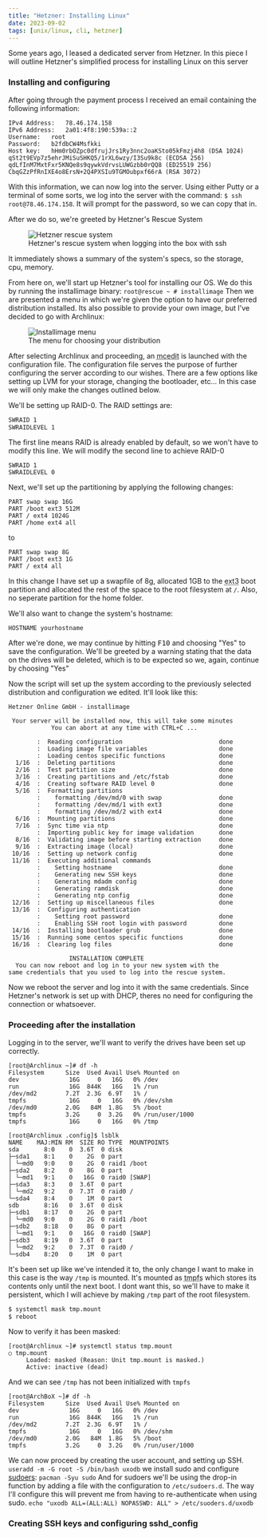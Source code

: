 ```yaml
---
title: "Hetzner: Installing Linux"
date: 2023-09-02
tags: [unix/linux, cli, hetzner]
---
```

Some years ago, I leased a dedicated server from Hetzner. In this piece I will outline Hetzner's simplified process for installing Linux on this server

### Installing and configuring

After going through the payment process I received an email containing the following information:

```
IPv4 Address:	78.46.174.158
IPv6 Address:	2a01:4f8:190:539a::2
Username:	root
Password:	b2fdbCW4Msfkki
Host key:	hHm0rbOZpc0dfrujJrs1Ry3nnc2oaKSto05kFmzj4h8 (DSA 1024)
qSt2t9EVp7z5ehrJMiSuSHKQ5/1rXL6wzy/I3Su9k8c (ECDSA 256)
qdLfInM7MxtFxr5KNQe8s9qywkVdrvsLUWGzbb0rQQ8 (ED25519 256)
CbqGZzPfRnIXE4o8ErsN+2Q4PXSIu9TGMOubpxf66rA (RSA 3072)
```
With this information, we can now log into the server. Using either Putty or a terminal of some sorts, we log into the server with the command: `$ ssh root@78.46.174.158`. It will prompt for the password, so we can copy that in.

After we do so, we're greeted by Hetzner's Rescue System

<figure>
<img src="/hetzner-installing-linux/rescue.png" alt="Hetzner rescue system">
<figcaption>Hetzner's rescue system when logging into the box with ssh</figcaption>
</figure>

It immediately shows a summary of the system's specs, so the storage, cpu, memory.

From here on, we'll start up Hetzner's tool for installing our OS. We do this by running the installimage binary:
`root@rescue ~ # installimage`
Then we are presented a menu in which we're given the option to have our preferred distribution installed. Its also possible to provide your own image, but I've decided to go with Archlinux:
<figure>
<img src="/hetzner-installing-linux/installimage_menu.png" alt="Installimage menu">
<figcaption>The menu for choosing your distribution</figcaption>
</figure>
After selecting Archlinux and proceeding, an <abbr title="Midnight Commander's included editor">mcedit</abbr> is launched with the configuration file.
The configuration file serves the purpose of further configuring the server according to our wishes. There are a few options like setting up LVM for your storage, changing the bootloader, etc... In this case we will only make the changes outlined below.

We'll be setting up RAID-0. The RAID settings are:
```bash
SWRAID 1
SWRAIDLEVEL 1
```
The first line means RAID is already enabled by default, so we won't have to modify this line. We will modify the second line to achieve RAID-0
```
SWRAID 1
SWRAIDLEVEL 0
```
Next, we'll set up the partitioning by applying the following changes:
```
PART swap swap 16G
PART /boot ext3 512M
PART / ext4 1024G
PART /home ext4 all
```
to
```
PART swap swap 8G
PART /boot ext3 1G
PART / ext4 all
```
In this change I have set up a swapfile of 8g, allocated 1GB to the <abbr title="Filesystem">ext3</abbr> boot partition and allocated the rest of the space to the root filesystem at `/`. Also, no seperate partition for the home folder.

We'll also want to change the system's hostname:
```
HOSTNAME yourhostname
```
After we're done, we may continue by hitting <kbd>F10</kbd> and choosing "Yes" to save the configuration.
We'll be greeted by a warning stating that the data on the drives will be deleted, which is to be expected so we, again, continue by choosing "Yes"

Now the script will set up the system according to the previously selected distribution and configuration we edited. It'll look like this:

```
Hetzner Online GmbH - installimage
 
 Your server will be installed now, this will take some minutes
            You can abort at any time with CTRL+C ...
 
        :  Reading configuration                           done
        :  Loading image file variables                    done
        :  Loading centos specific functions               done
  1/16  :  Deleting partitions                             done
  2/16  :  Test partition size                             done
  3/16  :  Creating partitions and /etc/fstab              done
  4/16  :  Creating software RAID level 0                  done
  5/16  :  Formatting partitions
        :    formatting /dev/md/0 with swap                done
        :    formatting /dev/md/1 with ext3                done
        :    formatting /dev/md/2 with ext4                done
  6/16  :  Mounting partitions                             done
  7/16  :  Sync time via ntp                               done
        :  Importing public key for image validation       done
  8/16  :  Validating image before starting extraction     done
  9/16  :  Extracting image (local)                        done
 10/16  :  Setting up network config                       done
 11/16  :  Executing additional commands
        :    Setting hostname                              done
        :    Generating new SSH keys                       done
        :    Generating mdadm config                       done
        :    Generating ramdisk                            done
        :    Generating ntp config                         done
 12/16  :  Setting up miscellaneous files                  done
 13/16  :  Configuring authentication
        :    Setting root password                         done
        :    Enabling SSH root login with password         done
 14/16  :  Installing bootloader grub                      done
 15/16  :  Running some centos specific functions          done
 16/16  :  Clearing log files                              done
 
                 INSTALLATION COMPLETE
  You can now reboot and log in to your new system with the
same credentials that you used to log into the rescue system.
```
Now we reboot the server and log into it with the same credentials.
Since Hetzner's network is set up with DHCP, theres no need for configuring the connection or whatsoever.

### Proceeding after the installation

Logging in to the server, we'll want to verify the drives have been set up correctly.

```
[root@Archlinux ~]# df -h
Filesystem      Size  Used Avail Use% Mounted on
dev              16G     0   16G   0% /dev
run              16G  844K   16G   1% /run
/dev/md2        7.2T  2.3G  6.9T   1% /
tmpfs            16G     0   16G   0% /dev/shm
/dev/md0        2.0G   84M  1.8G   5% /boot
tmpfs           3.2G     0  3.2G   0% /run/user/1000
tmpfs			 16G	 0	 16G   0% /tmp
```

```
[root@Archlinux .config]$ lsblk
NAME    MAJ:MIN RM  SIZE RO TYPE  MOUNTPOINTS
sda       8:0    0  3.6T  0 disk
├─sda1    8:1    0    2G  0 part
│ └─md0   9:0    0    2G  0 raid1 /boot
├─sda2    8:2    0    8G  0 part
│ └─md1   9:1    0   16G  0 raid0 [SWAP]
├─sda3    8:3    0  3.6T  0 part
│ └─md2   9:2    0  7.3T  0 raid0 /
└─sda4    8:4    0    1M  0 part
sdb       8:16   0  3.6T  0 disk
├─sdb1    8:17   0    2G  0 part
│ └─md0   9:0    0    2G  0 raid1 /boot
├─sdb2    8:18   0    8G  0 part
│ └─md1   9:1    0   16G  0 raid0 [SWAP]
├─sdb3    8:19   0  3.6T  0 part
│ └─md2   9:2    0  7.3T  0 raid0 /
└─sdb4    8:20   0    1M  0 part
```
It's been set up like we've intended it to, the only change I want to make in this case is the way `/tmp` is mounted. It's mounted as <abbr title="Temporary File System">tmpfs</abbr> which stores its contents only until the next boot. I dont want this, so we'll have to make it persistent, which I will achieve by making `/tmp` part of the root filesystem.

```bash
$ systemctl mask tmp.mount
$ reboot
```
Now to verify it has been masked:
```
[root@Archlinux ~]# systemctl status tmp.mount
○ tmp.mount
     Loaded: masked (Reason: Unit tmp.mount is masked.)
     Active: inactive (dead)
```
And we can see `/tmp` has not been initialized with `tmpfs`

```
[root@ArchBoX ~]# df -h
Filesystem      Size  Used Avail Use% Mounted on
dev              16G     0   16G   0% /dev
run              16G  844K   16G   1% /run
/dev/md2        7.2T  2.3G  6.9T   1% /
tmpfs            16G     0   16G   0% /dev/shm
/dev/md0        2.0G   84M  1.8G   5% /boot
tmpfs           3.2G     0  3.2G   0% /run/user/1000
```

We can now proceed by creating the user account, and setting up SSH.
`useradd -m -G root -S /bin/bash uxodb`
we install sudo and configure <a href="https://www.sudo.ws/docs/man/1.8.15/sudoers.man/" target="_blank" rel="noopener">sudoers</a>: 
`pacman -Syu sudo`
And for sudoers we'll be using the drop-in function by adding a file with the configuration to `/etc/sudoers.d`. The way I'll configure this will prevent me from having to re-authenticate when using sudo.
`echo "uxodb ALL=(ALL:ALL) NOPASSWD: ALL" > /etc/suoders.d/uxodb`

### Creating SSH keys and configuring sshd_config



